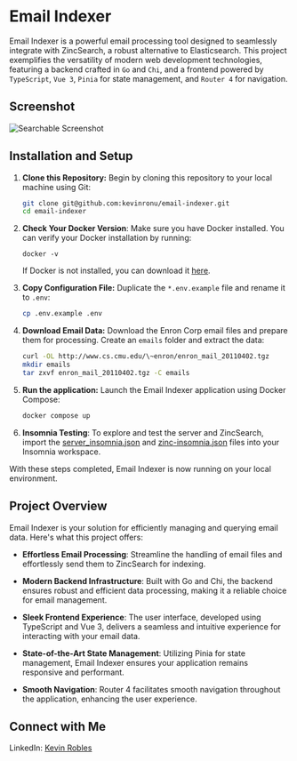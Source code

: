 # Email Indexer

Email Indexer is a powerful email processing tool designed to seamlessly integrate with ZincSearch, a robust alternative to Elasticsearch. This project exemplifies the versatility of modern web development technologies, featuring a backend crafted in `Go` and `Chi`, and a frontend powered by `TypeScript`, `Vue 3`, `Pinia` for state management, and `Router 4` for navigation.

## Screenshot

![Searchable Screenshot](https://github.com/kevinronu/email-indexer/blob/main/screenshot.webp?raw=true)

## Installation and Setup

1. **Clone this Repository:**
   Begin by cloning this repository to your local machine using Git:

   ```sh
   git clone git@github.com:kevinronu/email-indexer.git
   cd email-indexer
   ```

2. **Check Your Docker Version**:
   Make sure you have Docker installed. You can verify your Docker installation by running:

   ```shell
   docker -v
   ```

   If Docker is not installed, you can download it [<u>here</u>](https://www.docker.com/products/docker-desktop/).

3. **Copy Configuration File:**
   Duplicate the `*.env.example` file and rename it to `.env`:

   ```sh
   cp .env.example .env
   ```

4. **Download Email Data:**
   Download the Enron Corp email files and prepare them for processing. Create an `emails` folder and extract the data:

   ```sh
   curl -OL http://www.cs.cmu.edu/\~enron/enron_mail_20110402.tgz
   mkdir emails
   tar zxvf enron_mail_20110402.tgz -C emails
   ```

5. **Run the application:**
   Launch the Email Indexer application using Docker Compose:

   ```sh
   docker compose up
   ```

6. **Insomnia Testing**:
   To explore and test the server and ZincSearch, import the [server_insomnia.json](https://github.com/kevinronu/email-indexer/blob/main/server-insomnia.json) and [zinc-insomnia.json](https://github.com/kevinronu/email-indexer/blob/main/zinc-insomnia.json) files into your Insomnia workspace.

With these steps completed, Email Indexer is now running on your local environment.

## Project Overview

Email Indexer is your solution for efficiently managing and querying email data. Here's what this project offers:

- **Effortless Email Processing**: Streamline the handling of email files and effortlessly send them to ZincSearch for indexing.

- **Modern Backend Infrastructure**: Built with Go and Chi, the backend ensures robust and efficient data processing, making it a reliable choice for email management.

- **Sleek Frontend Experience**: The user interface, developed using TypeScript and Vue 3, delivers a seamless and intuitive experience for interacting with your email data.

- **State-of-the-Art State Management**: Utilizing Pinia for state management, Email Indexer ensures your application remains responsive and performant.

- **Smooth Navigation**: Router 4 facilitates smooth navigation throughout the application, enhancing the user experience.

## Connect with Me

LinkedIn: [Kevin Robles](https://www.linkedin.com/in/kevinronu/)
